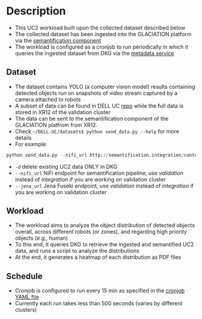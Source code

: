 # Description
* This UC2 workload built upon the collected dataset described below
* The collected dataset has been ingested into the GLACIATION platform via the [semantification component](https://github.com/glaciation-heu/glaciation-semantification-service)
* The workload is configured as a cronjob to run periodically in which it queries the ingested dataset from DKG via the [metadata service](https://github.com/glaciation-heu/glaciation-metadata-service)

## Dataset
* The dataset contains YOLO (a computer vision model) results containing detected objects run on snapshots of video stream captured by a camera attached to robots
* A subset of data can be found in DELL UC [repo](https://github.com/glaciation-heu/DELL-UC/tree/main/datasets) while the full data is stored in XR12 of the validation cluster
* The data can be sent to the semantification component of the GLACIATION platfrom from XR12.
* Check ```~/DELL-UC/datasets$ python send_data.py --help``` for more details
* For example:
```python
python send_data.py --nifi_url http://semantification.integration/contentListener --jena_url http://jena-fuseki.integration/slice -d
```
* ```-d``` delete existing UC2 data ONLY in DKG
* ```--nifi_url``` NiFi endpoint for semantification pipeline, use *validation* instead of *integration* if you are working on validation cluster
* ```--jena_url``` Jena Fuseki endpoint, use *validation* instead of *integration* if you are working on validation cluster

## Workload
* The workload aims to analyze the object distribution of detected objects overall, across different robots (or zones), and regarding high priority objects (e.g., human)
* To this end, it queries DKG to retrieve the ingested and semantified UC2 data, and runs a script to analyze the distributions
* At the end, it generates a heatmap of each distribution as PDF files

## Schedule
* Cronjob is configured to run every 15 min as specified in the [cronjob YAML file](https://github.com/glaciation-heu/glaciation-uc2-workload-service/blob/main/server/charts/server/templates/cronjob.yaml)
* Currently each run takes less than 500 seconds (varies by different clusters)
